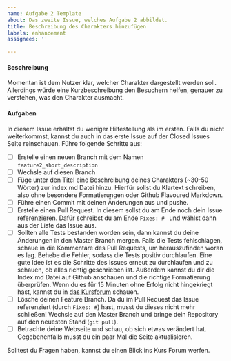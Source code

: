 ```yaml
---
name: Aufgabe 2 Template
about: Das zweite Issue, welches Aufgabe 2 abbildet.
title: Beschreibung des Charakters hinzufügen
labels: enhancement
assignees: ''

---
```


#### Beschreibung
Momentan ist dem Nutzer klar, welcher Charakter dargestellt werden soll. Allerdings würde eine Kurzbeschreibung den Besuchern helfen, genauer zu verstehen, was den Charakter ausmacht.

#### Aufgaben
In diesem Issue erhältst du weniger Hilfestellung als im ersten. Falls du nicht weiterkommst, kannst du auch in das erste Issue auf der Closed Issues Seite reinschauen. Führe folgende Schritte aus:
- [ ] Erstelle einen neuen Branch mit dem Namen ```feature2_short_description```
- [ ] Wechsle auf diesen Branch
- [ ] Füge unter den Titel eine Beschreibung deines Charakters (~30-50 Wörter) zur index.md Datei hinzu. Hierfür sollst du Klartext schreiben, also ohne besondere Formatierungen oder Github Flavoured Markdown.
- [ ] Führe einen Commit mit deinen Änderungen aus und pushe.
- [ ] Erstelle einen Pull Request. In diesem sollst du am Ende noch dein Issue referenzieren. Dafür schreibst du am Ende ```Fixes: # ``` und wählst dann aus der Liste das Issue aus.
- [ ] Sollten alle Tests bestanden worden sein, dann kannst du deine Änderungen in den Master Branch mergen. Falls die Tests fehlschlagen, schaue in die Kommentare des Pull Requests, um herauszufinden woran es lag. Behebe die Fehler, sodass die Tests positiv durchlaufen. Eine gute Idee ist es die Schritte des Issues erneut zu durchlaufen und zu schauen, ob alles richtig geschrieben ist. Außerdem kannst du dir die Index.md Datei auf Github anschauen und die richtige Formatierung überprüfen. Wenn du es für 15 Minuten ohne Erfolg nicht hingekriegt hast, kannst du in [das Kursforum](https://open.hpi.de/courses/git2020/question/16170091-c032-4fdf-9d79-0b774adf0c77) schauen.
- [ ] Lösche deinen Feature Branch. Da du im Pull Request das Issue referenziert (durch `Fixes: #`) hast, musst du dieses nicht mehr schließen! Wechsle auf den Master Branch und bringe dein Repository auf den neuesten Stand (`git pull`).
- [ ] Betrachte deine Webseite und schau, ob sich etwas verändert hat. Gegebenenfalls musst du ein paar Mal die Seite aktualisieren.

Solltest du Fragen haben, kannst du einen Blick ins Kurs Forum werfen.
